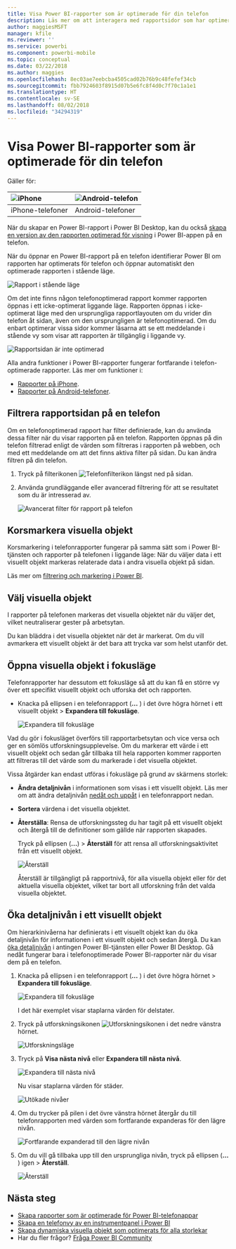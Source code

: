 ```yaml
---
title: Visa Power BI-rapporter som är optimerade för din telefon
description: Läs mer om att interagera med rapportsidor som har optimerats för visning i Power BI-appar.
author: maggiesMSFT
manager: kfile
ms.reviewer: ''
ms.service: powerbi
ms.component: powerbi-mobile
ms.topic: conceptual
ms.date: 03/22/2018
ms.author: maggies
ms.openlocfilehash: 8ec03ae7eebcba4505cad02b76b9c48fefef34cb
ms.sourcegitcommit: fbb7924603f8915d07b5e6fc8f4d0c7f70c1a1e1
ms.translationtype: HT
ms.contentlocale: sv-SE
ms.lasthandoff: 08/02/2018
ms.locfileid: "34294319"
---
```

# <a name="view-power-bi-reports-optimized-for-your-phone"></a>Visa Power BI-rapporter som är optimerade för din telefon

Gäller för:

| ![iPhone](media/mobile-apps-view-phone-report/ios-logo-40-px.png) | ![Android-telefon](media/mobile-apps-view-phone-report/android-logo-40-px.png) |
|:--- |:--- |
| iPhone-telefoner |Android-telefoner |

När du skapar en Power BI-rapport i Power BI Desktop, kan du också [skapa en version av den rapporten optimerad för visning](desktop-create-phone-report.md) i Power BI-appen på en telefon.

När du öppnar en Power BI-rapport på en telefon identifierar Power BI om rapporten har optimerats för telefon och öppnar automatiskt den optimerade rapporten i stående läge.

![Rapport i stående läge](media/mobile-apps-view-phone-report/07-power-bi-phone-report-portrait.png)

Om det inte finns någon telefonoptimerad rapport kommer rapporten öppnas i ett icke-optimerat liggande läge. Rapporten öppnas i icke-optimerat läge med den ursprungliga rapportlayouten om du vrider din telefon åt sidan, även om den ursprungligen är telefonoptimerad. Om du enbart optimerar vissa sidor kommer läsarna att se ett meddelande i stående vy som visar att rapporten är tillgänglig i liggande vy.

![Rapportsidan är inte optimerad](media/mobile-apps-view-phone-report/06-power-bi-phone-report-page-not-optimized.png)

Alla andra funktioner i Power BI-rapporter fungerar fortfarande i telefon-optimerade rapporter. Läs mer om funktioner i:

* [Rapporter på iPhone](mobile-reports-in-the-mobile-apps.md). 
* [Rapporter på Android-telefoner](mobile-reports-in-the-mobile-apps.md).

## <a name="filter-the-report-page-on-a-phone"></a>Filtrera rapportsidan på en telefon
Om en telefonoptimerad rapport har filter definierade, kan du använda dessa filter när du visar rapporten på en telefon. Rapporten öppnas på din telefon filtrerad enligt de värden som filtreras i rapporten på webben, och med ett meddelande om att det finns aktiva filter på sidan. Du kan ändra filtren på din telefon.

1. Tryck på filterikonen ![Telefonfilterikon](media/mobile-apps-view-phone-report/power-bi-phone-filter-icon.png) längst ned på sidan. 
2. Använda grundläggande eller avancerad filtrering för att se resultatet som du är intresserad av.
   
    ![Avancerat filter för rapport på telefon](media/mobile-apps-view-phone-report/power-bi-iphone-advanced-filter-toronto.gif)

## <a name="cross-highlight-visuals"></a>Korsmarkera visuella objekt
Korsmarkering i telefonrapporter fungerar på samma sätt som i Power BI-tjänsten och rapporter på telefonen i liggande läge: När du väljer data i ett visuellt objekt markeras relaterade data i andra visuella objekt på sidan.

Läs mer om [filtrering och markering i Power BI](power-bi-reports-filters-and-highlighting.md).

## <a name="select-visuals"></a>Välj visuella objekt
I rapporter på telefonen markeras det visuella objektet när du väljer det, vilket neutraliserar gester på arbetsytan.

Du kan bläddra i det visuella objektet när det är markerat. Om du vill avmarkera ett visuellt objekt är det bara att trycka var som helst utanför det.

## <a name="open-visuals-in-focus-mode"></a>Öppna visuella objekt i fokusläge
Telefonrapporter har dessutom ett fokusläge så att du kan få en större vy över ett specifikt visuellt objekt och utforska det och rapporten.

* Knacka på ellipsen i en telefonrapport (**...** ) i det övre högra hörnet i ett visuellt objekt > **Expandera till fokusläge**.
  
    ![Expandera till fokusläge](media/mobile-apps-view-phone-report/power-bi-phone-report-focus-mode.png)

Vad du gör i fokusläget överförs till rapportarbetsytan och vice versa och ger en sömlös utforskningsupplevelse. Om du markerar ett värde i ett visuellt objekt och sedan går tillbaka till hela rapporten kommer rapporten att filtreras till det värde som du markerade i det visuella objektet.

Vissa åtgärder kan endast utföras i fokusläge på grund av skärmens storlek:

* **Ändra detaljnivån** i informationen som visas i ett visuellt objekt. Läs mer om att ändra detaljnivån [nedåt och uppåt](mobile-apps-view-phone-report.md#drill-down-in-a-visual) i en telefonrapport nedan.
* **Sortera** värdena i det visuella objektet.
* **Återställa**: Rensa de utforskningssteg du har tagit på ett visuellt objekt och återgå till de definitioner som gällde när rapporten skapades.
  
    Tryck på ellipsen (**...**) > **Återställ** för att rensa all utforskningsaktivitet från ett visuellt objekt.
  
    ![Återställ](media/mobile-apps-view-phone-report/power-bi-phone-report-revert-levels.png)
  
    Återställ är tillgängligt på rapportnivå, för alla visuella objekt eller för det aktuella visuella objektet, vilket tar bort all utforskning från det valda visuella objektet.   

## <a name="drill-down-in-a-visual"></a>Öka detaljnivån i ett visuellt objekt
Om hierarkinivåerna har definierats i ett visuellt objekt kan du öka detaljnivån för informationen i ett visuellt objekt och sedan återgå. Du kan[ öka detaljnivån](power-bi-visualization-drill-down.md) i antingen Power BI-tjänsten eller Power BI Desktop. Gå nedåt fungerar bara i telefonoptimerade Power BI-rapporter när du visar dem på en telefon. 

1. Knacka på ellipsen i en telefonrapport (**...** ) i det övre högra hörnet > **Expandera till fokusläge**.
   
    ![Expandera till fokusläge](media/mobile-apps-view-phone-report/power-bi-phone-report-focus-mode.png)
   
    I det här exemplet visar staplarna värden för delstater.
2. Tryck på utforskningsikonen ![Utforskningsikonen](media/mobile-apps-view-phone-report/power-bi-phone-report-explore-icon.png) i det nedre vänstra hörnet.
   
    ![Utforskningsläge](media/mobile-apps-view-phone-report/power-bi-phone-report-explore-mode.png)
3. Tryck på **Visa nästa nivå** eller **Expandera till nästa nivå**.
   
    ![Expandera till nästa nivå](media/mobile-apps-view-phone-report/power-bi-phone-report-expand-levels.png)
   
    Nu visar staplarna värden för städer.
   
    ![Utökade nivåer](media/mobile-apps-view-phone-report/power-bi-phone-report-expanded-levels.png)
4. Om du trycker på pilen i det övre vänstra hörnet återgår du till telefonrapporten med värden som fortfarande expanderas för den lägre nivån.
   
    ![Fortfarande expanderad till den lägre nivån](media/mobile-apps-view-phone-report/power-bi-back-to-phone-report-expanded-levels.png)
5. Om du vill gå tillbaka upp till den ursprungliga nivån, tryck på ellipsen (**...** ) igen > **Återställ**.
   
    ![Återställ](media/mobile-apps-view-phone-report/power-bi-phone-report-revert-levels.png)

## <a name="next-steps"></a>Nästa steg
* [Skapa rapporter som är optimerade för Power BI-telefonappar](desktop-create-phone-report.md)
* [Skapa en telefonvy av en instrumentpanel i Power BI](service-create-dashboard-mobile-phone-view.md)
* [Skapa dynamiska visuella objekt som optimerats för alla storlekar](desktop-create-responsive-visuals.md)
* Har du fler frågor? [Fråga Power BI Community](http://community.powerbi.com/)


